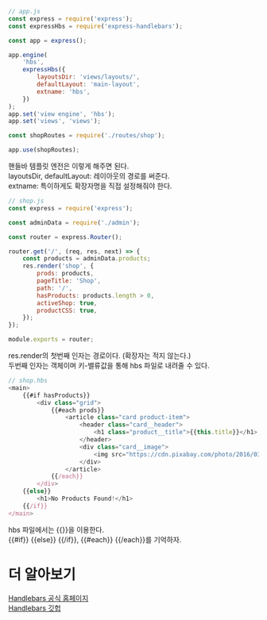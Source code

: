 ```js
// app.js
const express = require('express');
const expressHbs = require('express-handlebars');

const app = express();

app.engine(
	'hbs',
	expressHbs({
		layoutsDir: 'views/layouts/',
		defaultLayout: 'main-layout',
		extname: 'hbs',
	})
);
app.set('view engine', 'hbs');
app.set('views', 'views');

const shopRoutes = require('./routes/shop');

app.use(shopRoutes);
```

핸들바 템플릿 엔전은 이렇게 해주면 된다.  
layoutsDir, defaultLayout: 레이아웃의 경로를 써준다.  
extname: 특이하게도 확장자명을 직접 설정해줘야 한다.

```js
// shop.js
const express = require('express');

const adminData = require('./admin');

const router = express.Router();

router.get('/', (req, res, next) => {
	const products = adminData.products;
	res.render('shop', {
		prods: products,
		pageTitle: 'Shop',
		path: '/',
		hasProducts: products.length > 0,
		activeShop: true,
		productCSS: true,
	});
});

module.exports = router;
```

res.render의 첫번째 인자는 경로이다. (확장자는 적지 않는다.)  
두번째 인자는 객체이며 키-밸류값을 통해 hbs 파일로 내려줄 수 있다.

```js
// shop.hbs
<main>
	{{#if hasProducts}}
		<div class="grid">
			{{#each prods}}
				<article class="card product-item">
					<header class="card__header">
						<h1 class="product__title">{{this.title}}</h1>
					</header>
					<div class="card__image">
						<img src="https://cdn.pixabay.com/photo/2016/03/31/20/51/book-1296045_960_720.png" alt="A Book">
					</div>
				</article>
			{{/each}}
		</div>
	{{else}}
		<h1>No Products Found!</h1>
	{{/if}}
</main>
```

hbs 파일에서는 {{}}을 이용한다.  
{{#if}} {{else}} {{/if}}, {{#each}} {{/each}}를 기억하자.

# 더 알아보기

[Handlebars 공식 홈페이지](https://handlebarsjs.com/)  
[Handlebars 깃헙](https://github.com/handlebars-lang/handlebars.js)
